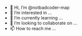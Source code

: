- 👋 Hi, I’m @notbadcoder-map
- 👀 I’m interested in ...
- 🌱 I’m currently learning ...
- 💞️ I’m looking to collaborate on ...
- 📫 How to reach me ...

<!---
notbadcoder-map/notbadcoder-map is a ✨ special ✨ repository because its `README.md` (this file) appears on your GitHub profile.
You can click the Preview link to take a look at your changes.
--->
